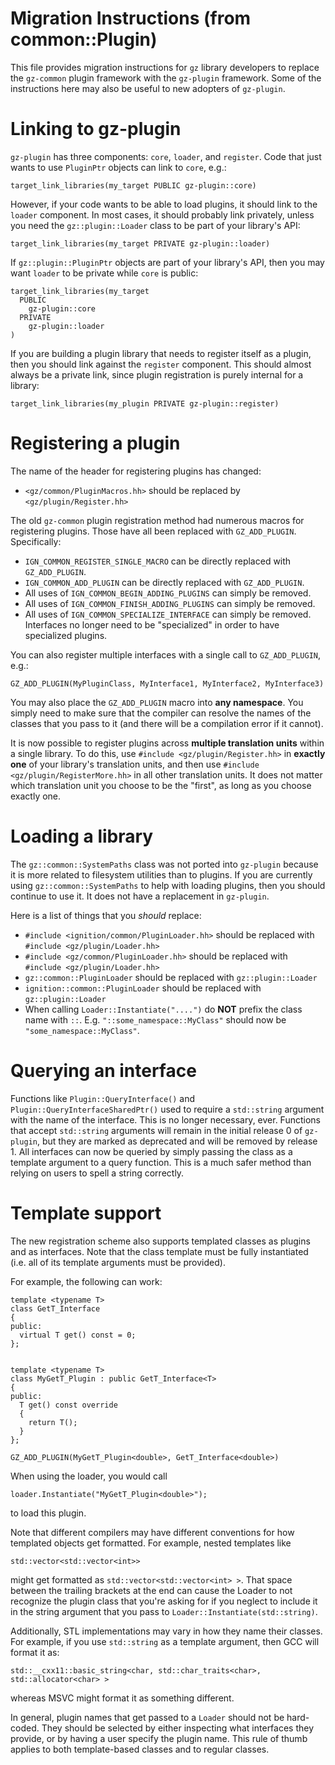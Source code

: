 # Migration Instructions (from common::Plugin)

This file provides migration instructions for `gz` library developers to
replace the `gz-common` plugin framework with the `gz-plugin`
framework. Some of the instructions here may also be useful to new adopters of
`gz-plugin`.

# Linking to gz-plugin

`gz-plugin` has three components: `core`, `loader`, and `register`. Code that
just wants to use `PluginPtr` objects can link to `core`, e.g.:

```
target_link_libraries(my_target PUBLIC gz-plugin::core)
```

However, if your code wants to be able to load plugins, it should link to the
`loader` component. In most cases, it should probably link privately, unless you
need the `gz::plugin::Loader` class to be part of your library's API:

```
target_link_libraries(my_target PRIVATE gz-plugin::loader)
```

If `gz::plugin::PluginPtr` objects are part of your library's API, then
you may want `loader` to be private while `core` is public:

```
target_link_libraries(my_target
  PUBLIC
    gz-plugin::core
  PRIVATE
    gz-plugin::loader
)
```

If you are building a plugin library that needs to register itself as a plugin,
then you should link against the `register` component. This should almost always
be a private link, since plugin registration is purely internal for a library:

```
target_link_libraries(my_plugin PRIVATE gz-plugin::register)
```

# Registering a plugin

The name of the header for registering plugins has changed:

* `<gz/common/PluginMacros.hh>` should be replaced by `<gz/plugin/Register.hh>`

The old `gz-common` plugin registration method had numerous macros for registering
plugins. Those have all been replaced with `GZ_ADD_PLUGIN`. Specifically:

* `IGN_COMMON_REGISTER_SINGLE_MACRO` can be directly replaced with `GZ_ADD_PLUGIN`.
* `IGN_COMMON_ADD_PLUGIN` can be directly replaced with `GZ_ADD_PLUGIN`.
* All uses of `IGN_COMMON_BEGIN_ADDING_PLUGINS` can simply be removed.
* All uses of `IGN_COMMON_FINISH_ADDING_PLUGINS` can simply be removed.
* All uses of `IGN_COMMON_SPECIALIZE_INTERFACE` can simply be removed. Interfaces no longer need to be "specialized" in order to have specialized plugins.

You can also register multiple interfaces with a single call to `GZ_ADD_PLUGIN`, e.g.:

```
GZ_ADD_PLUGIN(MyPluginClass, MyInterface1, MyInterface2, MyInterface3)
```

You may also place the `GZ_ADD_PLUGIN` macro into **any namespace**. You
simply need to make sure that the compiler can resolve the names of the classes
that you pass to it (and there will be a compilation error if it cannot).

It is now possible to register plugins across **multiple translation units**
within a single library. To do this, use `#include <gz/plugin/Register.hh>`
in **exactly one** of your library's translation units, and then use
`#include <gz/plugin/RegisterMore.hh>` in all other translation units. It
does not matter which translation unit you choose to be the "first", as long as
you choose exactly one.


# Loading a library

The `gz::common::SystemPaths` class was not ported into `gz-plugin`
because it is more related to filesystem utilities than to plugins. If you are
currently using `gz::common::SystemPaths` to help with loading plugins,
then you should continue to use it. It does not have a replacement in `gz-plugin`.

Here is a list of things that you *should* replace:

* `#include <ignition/common/PluginLoader.hh>` should be replaced with `#include <gz/plugin/Loader.hh>`
* `#include <gz/common/PluginLoader.hh>` should be replaced with `#include <gz/plugin/Loader.hh>`
* `gz::common::PluginLoader` should be replaced with `gz::plugin::Loader`
* `ignition::common::PluginLoader` should be replaced with `gz::plugin::Loader`
* When calling `Loader::Instantiate("....")` do **NOT** prefix the class name with `::`. E.g. `"::some_namespace::MyClass"` should now be `"some_namespace::MyClass"`.


# Querying an interface

Functions like `Plugin::QueryInterface()` and `Plugin::QueryInterfaceSharedPtr()`
used to require a `std::string` argument with the name of the interface. This is
no longer necessary, ever. Functions that accept `std::string` arguments will
remain in the initial release 0 of `gz-plugin`, but they are marked as
deprecated and will be removed by release 1. All interfaces can now be queried
by simply passing the class as a template argument to a query function. This is
a much safer method than relying on users to spell a string correctly.


# Template support

The new registration scheme also supports templated classes as plugins and as
interfaces. Note that the class template must be fully instantiated (i.e. all of
its template arguments must be provided).

For example, the following can work:

```
template <typename T>
class GetT_Interface
{
public:
  virtual T get() const = 0;
};


template <typename T>
class MyGetT_Plugin : public GetT_Interface<T>
{
public:
  T get() const override
  {
    return T();
  }
};

GZ_ADD_PLUGIN(MyGetT_Plugin<double>, GetT_Interface<double>)
```

When using the loader, you would call

```
loader.Instantiate("MyGetT_Plugin<double>");
```

to load this plugin.

Note that different compilers may have different conventions for how templated
objects get formatted. For example, nested templates like

```
std::vector<std::vector<int>>
```

might get formatted as `std::vector<std::vector<int> >`. That space between the
trailing brackets at the end can cause the Loader to not recognize the plugin
class that you're asking for if you neglect to include it in the string argument
that you pass to `Loader::Instantiate(std::string)`.

Additionally, STL implementations may vary in how they name their classes. For
example, if you use `std::string` as a template argument, then GCC will format
it as:

```
std::__cxx11::basic_string<char, std::char_traits<char>, std::allocator<char> >
```

whereas MSVC might format it as something different.

In general, plugin names that get passed to a `Loader` should not be hard-coded.
They should be selected by either inspecting what interfaces they provide, or by
having a user specify the plugin name. This rule of thumb applies to both
template-based classes and to regular classes.
